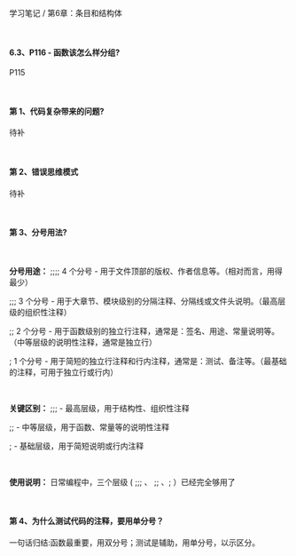 学习笔记 / 第6章：条目和结构体

<br>

#### 6.3、P116 - 函数该怎么样分组? 

P115

<br>

#### 第 1、代码复杂带来的问题?
待补

<br>

#### 第 2、错误思维模式
待补

<br>

#### 第 3、分号用法?

<br>

**分号用途：**
;;;; 4 个分号 - 用于文件顶部的版权、作者信息等。（相对而言，用得最少）

;;; 3 个分号 - 用于大章节、模块级别的分隔注释、分隔线或文件头说明。（最高层级的组织性注释）

;; 2 个分号 - 用于函数级别的独立行注释，通常是：签名、用途、常量说明等。（中等层级的说明性注释，通常是独立行）

; 1 个分号 - 用于简短的独立行注释和行内注释，通常是：测试、备注等。（最基础的注释，可用于独立行或行内）

<br>

**关键区别：**
 ;;; - 最高层级，用于结构性、组织性注释

 ;; - 中等层级，用于函数、常量等的说明性注释

 ; - 基础层级，用于简短说明或行内注释

<br> 

**使用说明：**
日常编程中，三个层级 ( ;;; 、 ;; 、; ）已经完全够用了

<br>

#### 第 4、为什么测试代码的注释，要用单分号？
一句话归结:函数最重要，用双分号；测试是辅助，用单分号，以示区分。